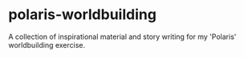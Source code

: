 # polaris-worldbuilding
A collection of inspirational material and story writing for my 'Polaris' worldbuilding exercise.
